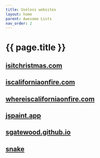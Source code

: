 ```yaml
---
title: Useless websites
layout: home
parent: Awesome Lists
nav_order: 2
---
```


# {{ page.title }}

## [isitchristmas.com](https://isitchristmas.com)

## [iscaliforniaonfire.com](http://iscaliforniaonfire.com/)

## [whereiscaliforniaonfire.com](http://whereiscaliforniaonfire.com/)

## [jspaint.app](https://jspaint.app/)

## [sgatewood.github.io](https://sgatewood.github.io/)

## [snake](https://patorjk.com/games/snake/)
